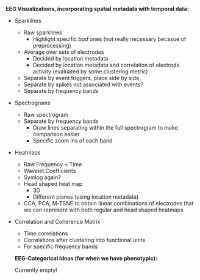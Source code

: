 **EEG Visualizations, incorporating spatial metadata with temporal data:**

- Sparklines
  - Raw sparklines
    - Highlight specific *bad* ones (not really necessary becasue of preprocessing)
  - Average over sets of electrodes
    - Decided by location metadata
    - Decided by location metadata and correlation of electrode activity (evaluated by some clustering metric)
  - Separate by event triggers, place side by side
  - Separate by spikes not associated with events?
  - Separate by frequency bands
- Spectrograms
  - Raw spectrogram
  - Separate by frequency bands
    - Draw lines separating within the full spectrogram to make comparison easier
    - Specific zoom ins of each band
- Heatmaps
  - Raw Frequency + Time
  - Wavelet Coefficients
  - Symlog again?
  - Head shaped heat map
    - 3D
    - Different planes (using location metadata)
  - CCA, PCA, M-TSNE to obtain linear combinations of electrodes that we can represent with both regular and head shaped heatmaps
- Correlation and Coherence Matrix
  - Time correlations
  - Correlations after clustering into functional units
  - For specific frequency bands
  
  **EEG-Categorical Ideas (for when we have phenotypic):**
  
  Currently empty!

